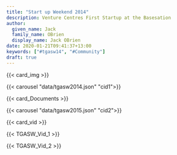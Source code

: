 ```yaml
---
title: "Start up Weekend 2014"
description: Venture Centres First Startup at the Basesation
author:
  given_name: Jack
  family_name: OBrien
  display_name: Jack OBrien
date: 2020-01-21T09:41:37+13:00
keywords: ["#tgasw14", "#Community"] 
draft: true
---
```

{{< card_img >}}

{{< carousel "data/tgasw2014.json" "cid1">}}

{{< card_Documents >}}

{{< carousel "data/tgasw2015.json" "cid2">}}

{{< card_vid >}}

{{< TGASW_Vid_1 >}}

{{< TGASW_Vid_2 >}}


